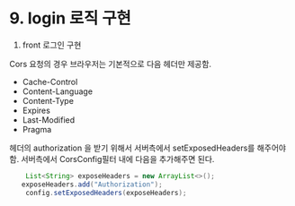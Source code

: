 # 9. login 로직 구현

1. front 로그인 구현

Cors 요청의 경우 브라우저는 기본적으로 다음 헤더만 제공함.

- Cache-Control
- Content-Language
- Content-Type
- Expires
- Last-Modified
- Pragma

헤더의 authorization 을 받기 위해서 서버측에서 setExposedHeaders를 해주어야함.
서버측에서 CorsConfig필터 내에 다음을 추가해주면 된다.

```java
	List<String> exposeHeaders = new ArrayList<>();
   exposeHeaders.add("Authorization");
	config.setExposedHeaders(exposeHeaders);
```
